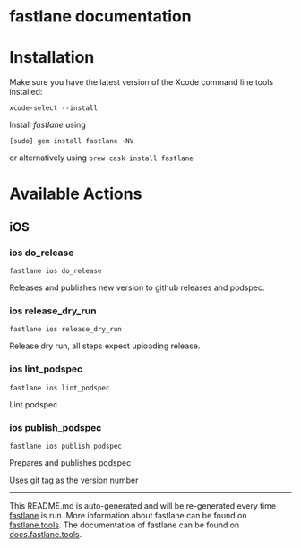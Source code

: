 fastlane documentation
================
# Installation

Make sure you have the latest version of the Xcode command line tools installed:

```
xcode-select --install
```

Install _fastlane_ using
```
[sudo] gem install fastlane -NV
```
or alternatively using `brew cask install fastlane`

# Available Actions
## iOS
### ios do_release
```
fastlane ios do_release
```
Releases and publishes new version to github releases and podspec.
### ios release_dry_run
```
fastlane ios release_dry_run
```
Release dry run, all steps expect uploading release.
### ios lint_podspec
```
fastlane ios lint_podspec
```
Lint podspec
### ios publish_podspec
```
fastlane ios publish_podspec
```
Prepares and publishes podspec

Uses git tag as the version number

----

This README.md is auto-generated and will be re-generated every time [fastlane](https://fastlane.tools) is run.
More information about fastlane can be found on [fastlane.tools](https://fastlane.tools).
The documentation of fastlane can be found on [docs.fastlane.tools](https://docs.fastlane.tools).
